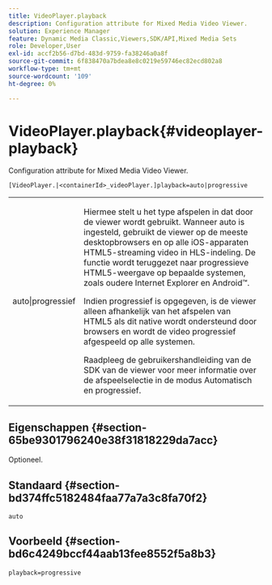```yaml
---
title: VideoPlayer.playback
description: Configuration attribute for Mixed Media Video Viewer.
solution: Experience Manager
feature: Dynamic Media Classic,Viewers,SDK/API,Mixed Media Sets
role: Developer,User
exl-id: accf2b56-d7bd-483d-9759-fa38246a0a8f
source-git-commit: 6f838470a7bdea8e8c0219e59746ec82ecd802a8
workflow-type: tm+mt
source-wordcount: '109'
ht-degree: 0%

---
```


# VideoPlayer.playback{#videoplayer-playback}

Configuration attribute for Mixed Media Video Viewer.

`[VideoPlayer.|<containerId>_videoPlayer.]playback=auto|progressive`

<table id="table_27B4B2DDD44D4D1CB46DD1906A92B2FD"> 
 <tbody> 
  <tr> 
   <td colname="col1"> <p> <span class="codeph"> auto|progressief</span> </p> </td> 
   <td colname="col2"> <p> Hiermee stelt u het type afspelen in dat door de viewer wordt gebruikt. Wanneer <span class="codeph"> auto</span> is ingesteld, gebruikt de viewer op de meeste desktopbrowsers en op alle iOS-apparaten HTML5-streaming video in HLS-indeling. De functie wordt teruggezet naar progressieve HTML5-weergave op bepaalde systemen, zoals oudere Internet Explorer en Android™. </p> <p>Indien <span class="codeph"> progressief</span> is opgegeven, is de viewer alleen afhankelijk van het afspelen van HTML5 als dit native wordt ondersteund door browsers en wordt de video progressief afgespeeld op alle systemen. </p> <p>Raadpleeg de gebruikershandleiding van de SDK van de viewer voor meer informatie over de afspeelselectie in de modus Automatisch en progressief. </p> </td> 
  </tr> 
 </tbody> 
</table>

## Eigenschappen {#section-65be9301796240e38f31818229da7acc}

Optioneel.

## Standaard {#section-bd374ffc5182484faa77a7a3c8fa70f2}

`auto`

## Voorbeeld {#section-bd6c4249bccf44aab13fee8552f5a8b3}

`playback=progressive`

